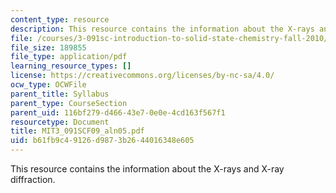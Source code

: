 ```yaml
---
content_type: resource
description: This resource contains the information about the X-rays and X-ray diffraction.
file: /courses/3-091sc-introduction-to-solid-state-chemistry-fall-2010/b61fb9c49126d9873b2644016348e605_MIT3_091SCF09_aln05.pdf
file_size: 189855
file_type: application/pdf
learning_resource_types: []
license: https://creativecommons.org/licenses/by-nc-sa/4.0/
ocw_type: OCWFile
parent_title: Syllabus
parent_type: CourseSection
parent_uid: 116bf279-d466-43e7-0e0e-4cd163f567f1
resourcetype: Document
title: MIT3_091SCF09_aln05.pdf
uid: b61fb9c4-9126-d987-3b26-44016348e605
---
```

This resource contains the information about the X-rays and X-ray diffraction.